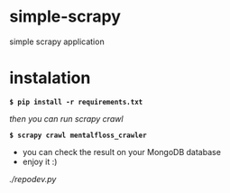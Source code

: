 # simple-scrapy
simple scrapy application

# instalation
**`$ pip install -r requirements.txt`**

_then you can run scrapy crawl_

**`$ scrapy crawl mentalfloss_crawler`**

* you can check the result on your MongoDB database
* enjoy it :)

_./repodev.py_
